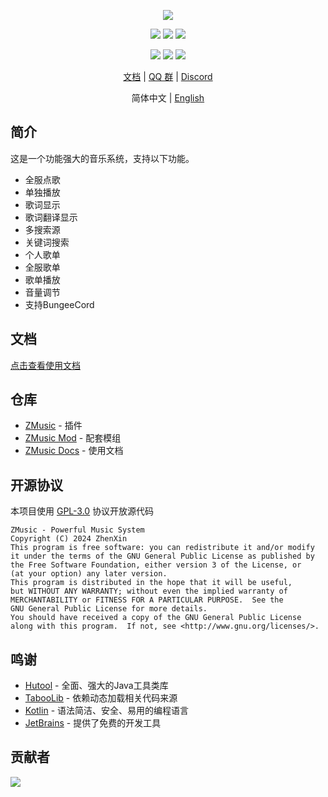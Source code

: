 <div align="center">

![][banner]

![][tested-versions]
![][players]
![][servers]

![][releases]
![][downloads]
![][license]

[文档][docs-link] | [QQ 群][qq-group-link] | [Discord][discord-link]

简体中文 | [English](README_EN.md)

</div>

## 简介

这是一个功能强大的音乐系统，支持以下功能。

* 全服点歌
* 单独播放
* 歌词显示
* 歌词翻译显示
* 多搜索源
* 关键词搜索
* 个人歌单
* 全服歌单
* 歌单播放
* 音量调节
* 支持BungeeCord

## 文档

[点击查看使用文档][docs-link]

## 仓库

* [ZMusic](https://github.com/RealHeart/ZMusic) - 插件
* [ZMusic Mod](https://github.com/RealHeart/ZMusic-Mod) - 配套模组
* [ZMusic Docs](https://github.com/RealHeart/ZMusic-Docs) - 使用文档

## 开源协议

本项目使用 [GPL-3.0](LICENSE) 协议开放源代码

```text
ZMusic - Powerful Music System
Copyright (C) 2024 ZhenXin
This program is free software: you can redistribute it and/or modify
it under the terms of the GNU General Public License as published by
the Free Software Foundation, either version 3 of the License, or
(at your option) any later version.
This program is distributed in the hope that it will be useful,
but WITHOUT ANY WARRANTY; without even the implied warranty of
MERCHANTABILITY or FITNESS FOR A PARTICULAR PURPOSE.  See the
GNU General Public License for more details.
You should have received a copy of the GNU General Public License
along with this program.  If not, see <http://www.gnu.org/licenses/>.
```

## 鸣谢

* [Hutool](https://hutool.cn/) - 全面、强大的Java工具类库
* [TabooLib](https://github.com/TabooLib/taboolib) - 依赖动态加载相关代码来源
* [Kotlin](https://kotlinlang.org/) - 语法简洁、安全、易用的编程语言
* [JetBrains](https://www.jetbrains.com/zh-cn/) - 提供了免费的开发工具

## 贡献者

[![][contrib]](https://github.com/RealHeart/ZMusic/graphs/contributors)

[banner]: https://socialify.git.ci/RealHeart/ZMusic/image?description=1&forks=1&issues=1&language=1&name=1&owner=1&pulls=1&stargazers=1&theme=Auto

[license]: https://img.shields.io/github/license/RealHeart/ZMusic?style=for-the-badge

[players]: https://img.shields.io/bstats/players/7291?label=players&style=for-the-badge

[servers]: https://img.shields.io/bstats/servers/7291?label=servers&style=for-the-badge

[tested-versions]: https://img.shields.io/spiget/tested-versions/83027?style=for-the-badge

[releases]: https://img.shields.io/github/v/release/RealHeart/ZMusic?style=for-the-badge

[downloads]: https://img.shields.io/github/downloads/RealHeart/ZMusic/total?style=for-the-badge

[contrib]: https://contrib.rocks/image?repo=RealHeart/ZMusic

[docs-link]: https://zmusic.zhenxin.me

[qq-group-link]: https://jq.qq.com/?_wv=1027&k=9Xs1RMt5

[discord-link]: https://discord.gg/twQgJNufYn